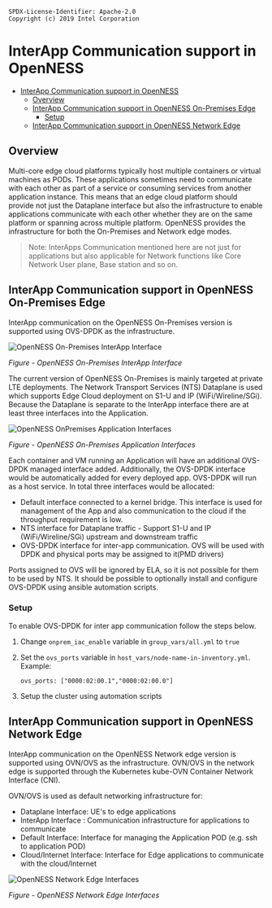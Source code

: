 ```text
SPDX-License-Identifier: Apache-2.0
Copyright (c) 2019 Intel Corporation
```

# InterApp Communication support in OpenNESS

- [InterApp Communication support in OpenNESS](#interapp-communication-support-in-openness)
  - [Overview](#overview)
  - [InterApp Communication support in OpenNESS On-Premises Edge](#interapp-communication-support-in-openness-on-premises-edge)
    - [Setup](#setup)
  - [InterApp Communication support in OpenNESS Network Edge](#interapp-communication-support-in-openness-network-edge)

## Overview

Multi-core edge cloud platforms typically host multiple containers or virtual machines as PODs. These applications sometimes need to communicate with each other as part of a service or consuming services from another application instance. This means that an edge cloud platform should provide not just the Dataplane interface but also the infrastructure to enable applications communicate with each other whether they are on the same platform or spanning across multiple platform. OpenNESS provides the infrastructure for both the On-Premises and Network edge modes.

> Note: InterApps Communication mentioned here are not just for applications but also applicable for Network functions like Core Network User plane, Base station and so on.

## InterApp Communication support in OpenNESS On-Premises Edge
InterApp communication on the OpenNESS On-Premises version is supported using OVS-DPDK as the infrastructure.

![OpenNESS On-Premises InterApp Interface](iap-images/iap3.png)

 _Figure - OpenNESS On-Premises InterApp Interface_

The current version of OpenNESS On-Premises is mainly targeted at private LTE deployments. The Network Transport Services (NTS) Dataplane is used which supports Edge Cloud deployment on S1-U and IP (WiFi/Wireline/SGi). Because the Dataplane is separate to the InterApp interface there are at least three interfaces into the Application.

![OpenNESS OnPremises Application Interfaces](iap-images/iap1.png)

 _Figure - OpenNESS On-Premises Application Interfaces_

Each container and VM running an Application will have an additional OVS-DPDK managed interface added. Additionally, the OVS-DPDK interface would be automatically added for every deployed app. OVS-DPDK will run as a host service.
In total three interfaces would be allocated:
- Default interface connected to a kernel bridge. This interface is used for management of the App and also communication to the cloud if the throughput requirement is low.
- NTS interface for Dataplane traffic - Support S1-U and IP (WiFi/Wireline/SGi) upstream and downstream traffic
- OVS-DPDK interface for inter-app communication. OVS will be used with DPDK and physical ports may be assigned to it(PMD drivers)

Ports assigned to OVS will be ignored by ELA, so it is not possible for them to be used by NTS. It should be possible to optionally install and configure OVS-DPDK using ansible automation scripts.

### Setup

To enable OVS-DPDK for inter app communication follow the steps below.

1. Change `onprem_iac_enable` variable in `group_vars/all.yml` to `true`
2. Set the `ovs_ports` variable in `host_vars/node-name-in-inventory.yml`. Example:

    ```
    ovs_ports: ["0000:02:00.1","0000:02:00.0"]
    ```
3. Setup the cluster using automation scripts

## InterApp Communication support in OpenNESS Network Edge
InterApp communication on the OpenNESS Network edge version is supported using OVN/OVS as the infrastructure. OVN/OVS in the network edge is supported through the Kubernetes kube-OVN Container Network Interface (CNI).

OVN/OVS is used as default networking infrastructure for:
- Dataplane Interface: UE's to edge applications
- InterApp Interface : Communication infrastructure for applications to communicate
- Default Interface: Interface for managing the Application POD (e.g. ssh to application POD)
- Cloud/Internet Interface: Interface for Edge applications to communicate with the cloud/Internet

![OpenNESS Network Edge Interfaces](iap-images/iap2.png)

 _Figure - OpenNESS Network Edge Interfaces_
